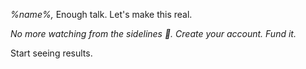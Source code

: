 *%name%\,* Enough talk\. Let\'s make this real\.

*No more watching from the sidelines 👀\. Create your account\. Fund it\.*

Start seeing results\.